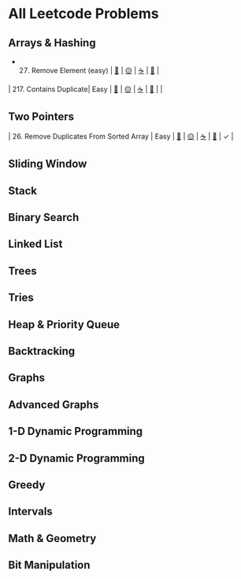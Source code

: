 # All Leetcode Problems

## Arrays & Hashing
- 27. Remove Element (easy) |
[🐍](https://github.com/flenhu/leetcode/blob/main/Python/easy/27_removeElement.ipynb) | 
[🟡](https://github.com/flenhu/leetcode) | 
[☕️](https://github.com/flenhu/leetcode) | 
[💾](https://github.com/flenhu/leetcode) |

| 217. Contains Duplicate| Easy | [🐍](https://github.com/flenhu/leetcode/blob/main/Python/easy/217_containsDuplicate.ipynb) | [🟡](https://github.com/flenhu/leetcode) | [☕️](https://github.com/flenhu/leetcode) | [💾](https://github.com/flenhu/leetcode) |  |


## Two Pointers

| 26. Remove Duplicates From Sorted Array | Easy | [🐍](https://github.com/flenhu/leetcode/blob/main/Python/easy/26_removeDuplicatesFromSortedArray.ipynb) | [🟡](https://github.com/flenhu/leetcode) | [☕️](https://github.com/flenhu/leetcode) | [💾](https://github.com/flenhu/leetcode) | ✓ |


## Sliding Window

## Stack

## Binary Search

## Linked List

## Trees

## Tries

## Heap & Priority Queue

## Backtracking 

## Graphs

## Advanced Graphs

## 1-D Dynamic Programming

## 2-D Dynamic Programming 

## Greedy

## Intervals

## Math & Geometry

## Bit Manipulation

